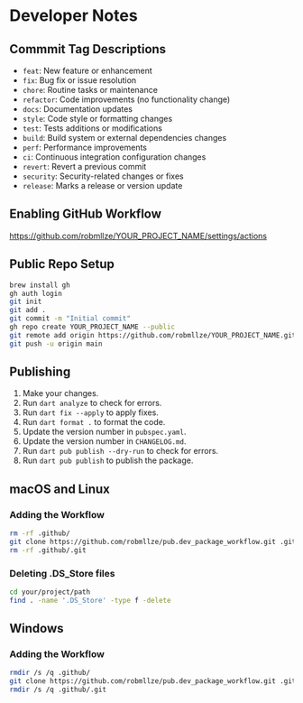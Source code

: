 # Developer Notes

## Commmit Tag Descriptions

- `feat`: New feature or enhancement
- `fix`: Bug fix or issue resolution
- `chore`: Routine tasks or maintenance
- `refactor`: Code improvements (no functionality change)
- `docs`: Documentation updates
- `style`: Code style or formatting changes
- `test`: Tests additions or modifications
- `build`: Build system or external dependencies changes
- `perf`: Performance improvements
- `ci`: Continuous integration configuration changes
- `revert`: Revert a previous commit
- `security`: Security-related changes or fixes
- `release`: Marks a release or version update

## Enabling GitHub Workflow

https://github.com/robmllze/YOUR_PROJECT_NAME/settings/actions

## Public Repo Setup

```sh
brew install gh
gh auth login
git init
git add .
git commit -m "Initial commit"
gh repo create YOUR_PROJECT_NAME --public
git remote add origin https://github.com/robmllze/YOUR_PROJECT_NAME.git
git push -u origin main
```

## Publishing

1. Make your changes.
1. Run `dart analyze` to check for errors.
1. Run `dart fix --apply` to apply fixes.
1. Run `dart format .` to format the code.
1. Update the version number in `pubspec.yaml`.
1. Update the version number in `CHANGELOG.md`.
1. Run `dart pub publish --dry-run` to check for errors.
1. Run `dart pub publish` to publish the package.

## macOS and Linux

### Adding the Workflow

```bash
rm -rf .github/
git clone https://github.com/robmllze/pub.dev_package_workflow.git .github
rm -rf .github/.git
```

### Deleting .DS_Store files

```bash
cd your/project/path
find . -name '.DS_Store' -type f -delete
```

## Windows

### Adding the Workflow

```bash
rmdir /s /q .github/
git clone https://github.com/robmllze/pub.dev_package_workflow.git .github
rmdir /s /q .github/.git
```

